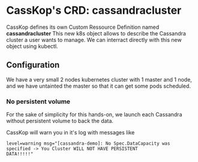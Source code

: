 # CassKop's CRD: cassandracluster

CassKop defines its own Custom Ressource Definition named **cassandracluster**
This new k8s object allows to describe the Cassandra cluster a user wants to manage.
We can interract directly with this new object using kubectl.


## Configuration

We have a very small 2 nodes kubernetes cluster with 1 master and 1 node, and we have untainted the master so that it can
get some pods scheduled.

### No persistent volume

For the sake of simplicity for this hands-on, we launch each Cassandra without persistent volume to back the data. 

CassKop will warn you in it's log with messages like 

```
level=warning msg="[cassandra-demo]: No Spec.DataCapacity was specified -> You Cluster WILL NOT HAVE PERSISTENT
DATA!!!!!"
```


